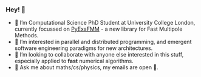 ### Hey! 👋

- 🔭 I’m Computational Science PhD Student at University College London, currently focussed on [PyExaFMM](https://github.com/exafmm/pyexafmm) - a new library for Fast Multipole Methods.
- 🌱 I’m interested in parallel and distributed programming, and emergent software engineering paradigms for new architectures.
- 👯 I’m looking to collaborate with anyone else interested in this stuff, especially applied to __fast__ numerical algorithms. 
- 💬 Ask me about maths/cs/physics, my emails are open 🙂.

